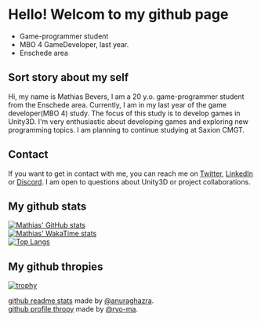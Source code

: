 # Hello! Welcom to my github page
- Game-programmer student
- MBO 4 GameDeveloper, last year.
- Enschede area

## Sort story about my self
Hi, my name is Mathias Bevers, I am a 20 y.o. game-programmer student from the Enschede area. Currently, I am in my last year of the game developer(MBO 4) study. The focus of this study is to develop games in Unity3D. I'm very enthusiastic about developing games and exploring new programming topics. I am planning to continue studying at Saxion CMGT. 

## Contact
If you want to get in contact with me, you can reach me on [Twitter](https://twitter.com/mathiasbevers), [LinkedIn](https://www.linkedin.com/in/mathiasbevers) or [Discord](https://discordapp.com/users/352517116139798528). I am open to questions about Unity3D or project collaborations. 

## My github stats
[![Mathias' GitHub stats](https://github-readme-stats.vercel.app/api?username=Mongar23&theme=blue-green&show_icons=true&count_private=true)](https://github.com/anuraghazra/github-readme-stats)<br/>
[![Mathias' WakaTime stats](https://github-readme-stats.vercel.app/api/wakatime?username=Mongar23&theme=blue-green)](https://github.com/anuraghazra/github-readme-stats)<br/>
[![Top Langs](https://github-readme-stats.vercel.app/api/top-langs/?username=Mongar23&theme=blue-green&show)](https://github.com/anuraghazra/github-readme-stats)



## My github thropies
[![trophy](https://github-profile-trophy.vercel.app/?username=Mongar23&theme=darkhub)](https://github.com/ryo-ma/github-profile-trophy)

[github readme stats](https://github.com/anuraghazra/github-readme-stats) made by [@anuraghazra](https://github.com/anuraghazra).  
[github profile thropy](https://github.com/ryo-ma/github-profile-trophy) made by [@ryo-ma](https://github.com/ryo-ma).
